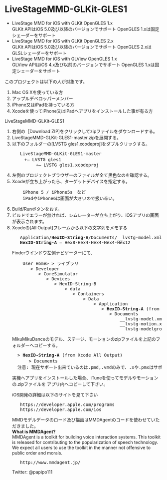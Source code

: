 # LiveStageMMD-GLKit-GLES1
<ul>
<li>LiveStage MMD for iOS with GLKit OpenGLES 1.x<br>
    GLKit APIはiOS 5.0及び以降のバージョンでサポート
    OpenGLES 1.xは固定シェーダーをサポート
</li>
<li>LiveStage MMD for iOS with GLKit OpenGLES 2.x<br>
    GLKit APIはiOS 5.0及び以降のバージョンでサポート
    OpenGLES 2.xはGLSLシェーダーをサポート
</li>
<li>LiveStage MMD for iOS with GLView OpenGLES 1.x<br>
    GLView APIはiOS 4.x及び以前のバージョンでサポート
    OpenGLES 1.xは固定シェーダーをサポート
</li>
</ul>

<p>
このプロジェクトは以下の人が対象です。<br>
<ol>
<li>Mac OS Xを使っている方</li>
<li>アップルデベロッパーメンバー</li>
<li>iPhone又はiPadを持っている方</li>
<li>Xcodeを使ってiPhone又はiPadへアプリをインストールした事が有る方</li>
</ol>
<p>
LiveStageMMD-GLKit-GLES1<br>
<ol>
<li>右側の［Download ZIP]をクリックしてzipファイルをダウンロードする。</li>
<li>LiveStageMMD-GLKit-GLES1-master.zipを展開する。</li>
<li>以下のフォルダーの[LVSTG gles1.xcodeproj]をダブルクリックする。</li>
<pre>
   LiveStageMMD-GLKit-GLES1-master
　   +— LVSTG gles1
         +— LVSTG gles1.xcodeproj
</pre>
<li>左側のプロジェクトブラウザーのファイルが全て黒色なのを確認する。</li>
<li>Xcodeが立ち上がったら、ターゲットデバイスを指定する。</li>
<pre>
    iPhone 5 / iPhone5s　など
    iPadやiPhone6は画面が大きいので扱い辛い。
</pre>
<li>Build/Runボタンをおす。</li>
<li>ビルドでエラーが無ければ、シムレーターが立ち上がり、iOSアプリの画面が表示されます。</li>
<li>Xcodeの[All Output]フレームから以下の文字列をメモする</li>
<pre>
   Application/<b>HexID-String-A</b>/Documents/__lvstg-model.xml]
   <b>HexID-String-A</b> = Hex8-Hex4-Hex4-Hex4-Hex12
</pre>

Finderウインドウ左側ナビゲーターにて、
<pre>
    User Home> > ライブラリ
       > Developer
          > CoreSimulator
             > Devices
                > HexID-String-B
                    > data
                       > Containers
                           > Data
                               > Application
                                  > <b>HexID-String-A</b> (from Xcode All Output)
                                     > Documents
                                         __lvstg-model.xml
                                         __lvstg-motion.xml
                                         __lvstg-modelgroup.xml
</pre>
<p>
MikuMikuDanceのモデル、ステージ、モーションのzipファイルを上記のフォルダーへコピーする。
<pre>
  > <b>HexID-String-A</b> (from Xcode All Output)
　　   > Documents
  注意: 現在サポート出来ているのは.pmd,.vmdのみで、.xや.pmxはサポートされていません。
</pre>

<p>
実機へアプリをインストールした場合、iTuneを使ってモデルやモーションの.zipファイルを
アプリ内へコピーして下さい。


<p>
iOS開発の詳細は以下のサイトを見て下さい
<pre>
   https://developer.apple.com/programs
   https://developer.apple.com/ios
</pre>

<p>
MMDモデルデータのロード及び描画はMMDAgentのコードを使わせていただきました。<br>
<b>What is MMDAgent?</b><br>
MMDAgent is a toolkit for building voice interaction systems.
This toolkit is released for contributing to the popularization of speech technology.
We expect all users to use the toolkit in the manner not offensive to public order and morals. 
<pre>
   http://www.mmdagent.jp/
</pre>


Twitter: @papipo111


